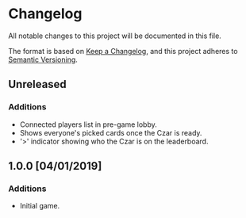# Changelog
All notable changes to this project will be documented in this file.

The format is based on [Keep a Changelog](https://keepachangelog.com/en/1.0.0/),
and this project adheres to [Semantic Versioning](https://semver.org/spec/v2.0.0.html).

## Unreleased
### Additions
- Connected players list in pre-game lobby.
- Shows everyone's picked cards once the Czar is ready.
- '>' indicator showing who the Czar is on the leaderboard.

## 1.0.0 [04/01/2019]
### Additions
- Initial game.
